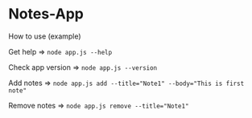# Notes-App

How to use (example)

Get help => `node app.js --help`

Check app version => `node app.js --version`

Add notes => `node app.js add --title="Note1" --body="This is first note"`

Remove notes => `node app.js remove --title="Note1"`
